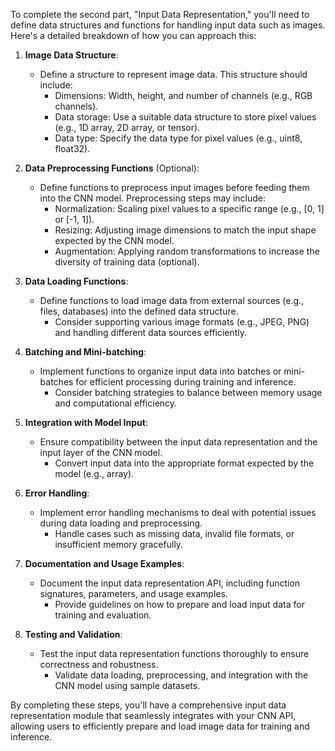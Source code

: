 To complete the second part, "Input Data Representation," you'll need to define data structures and functions for handling input data such as images. Here's a detailed breakdown of how you can approach this:

1. **Image Data Structure**:
   - Define a structure to represent image data. This structure should include:
     - Dimensions: Width, height, and number of channels (e.g., RGB channels).
     - Data storage: Use a suitable data structure to store pixel values (e.g., 1D array, 2D array, or tensor).
     - Data type: Specify the data type for pixel values (e.g., uint8, float32).

2. **Data Preprocessing Functions** (Optional):
   - Define functions to preprocess input images before feeding them into the CNN model. Preprocessing steps may include:
     - Normalization: Scaling pixel values to a specific range (e.g., [0, 1] or [-1, 1]).
     - Resizing: Adjusting image dimensions to match the input shape expected by the CNN model.
     - Augmentation: Applying random transformations to increase the diversity of training data (optional).

3. **Data Loading Functions**:
   - Define functions to load image data from external sources (e.g., files, databases) into the defined data structure.
     - Consider supporting various image formats (e.g., JPEG, PNG) and handling different data sources efficiently.

4. **Batching and Mini-batching**:
   - Implement functions to organize input data into batches or mini-batches for efficient processing during training and inference.
     - Consider batching strategies to balance between memory usage and computational efficiency.

5. **Integration with Model Input**:
   - Ensure compatibility between the input data representation and the input layer of the CNN model.
     - Convert input data into the appropriate format expected by the model (e.g., array).

6. **Error Handling**:
   - Implement error handling mechanisms to deal with potential issues during data loading and preprocessing.
     - Handle cases such as missing data, invalid file formats, or insufficient memory gracefully.

7. **Documentation and Usage Examples**:
   - Document the input data representation API, including function signatures, parameters, and usage examples.
     - Provide guidelines on how to prepare and load input data for training and evaluation.

8. **Testing and Validation**:
   - Test the input data representation functions thoroughly to ensure correctness and robustness.
     - Validate data loading, preprocessing, and integration with the CNN model using sample datasets.

By completing these steps, you'll have a comprehensive input data representation module that seamlessly integrates with your CNN API, allowing users to efficiently prepare and load image data for training and inference.